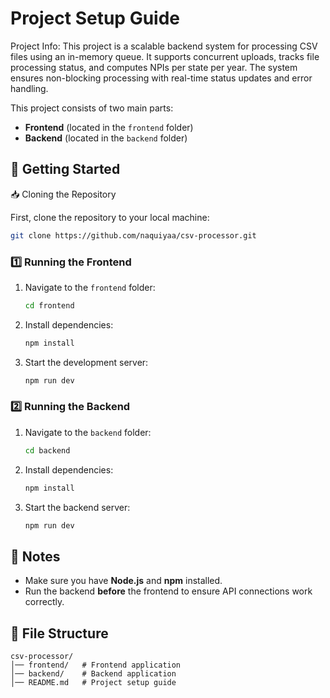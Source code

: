 # Project Setup Guide

Project Info: This project is a scalable backend system for processing CSV files using an in-memory queue. It supports concurrent uploads, tracks file processing status, and computes NPIs per state per year. The system ensures non-blocking processing with real-time status updates and error handling.

This project consists of two main parts:
- **Frontend** (located in the `frontend` folder)
- **Backend** (located in the `backend` folder)

## 🚀 Getting Started

📥 Cloning the Repository

First, clone the repository to your local machine:

```sh 
git clone https://github.com/naquiyaa/csv-processor.git
```

### 1️⃣ Running the Frontend

1. Navigate to the `frontend` folder:
   ```sh
   cd frontend
   ```
2. Install dependencies:
   ```sh
   npm install
   ```
3. Start the development server:
   ```sh
   npm run dev
   ```

### 2️⃣ Running the Backend

1. Navigate to the `backend` folder:
   ```sh
   cd backend
   ```
2. Install dependencies:
   ```sh
   npm install
   ```
3. Start the backend server:
   ```sh
   npm run dev
   ```

## 📌 Notes
- Make sure you have **Node.js** and **npm** installed.
- Run the backend **before** the frontend to ensure API connections work correctly.


## 📄 File Structure
```
csv-processor/
│── frontend/   # Frontend application
│── backend/    # Backend application
│── README.md   # Project setup guide
```

